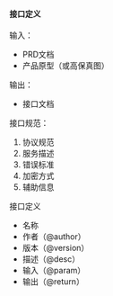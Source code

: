 #### 接口定义

输入：
* PRD文档
* 产品原型（或高保真图）

输出：
* 接口文档

接口规范：
1. 协议规范
2. 服务描述
3. 错误标准
4. 加密方式
5. 辅助信息

接口定义
* 名称
* 作者（@author）
* 版本（@version）
* 描述（@desc）
* 输入（@param）
* 输出（@return）


